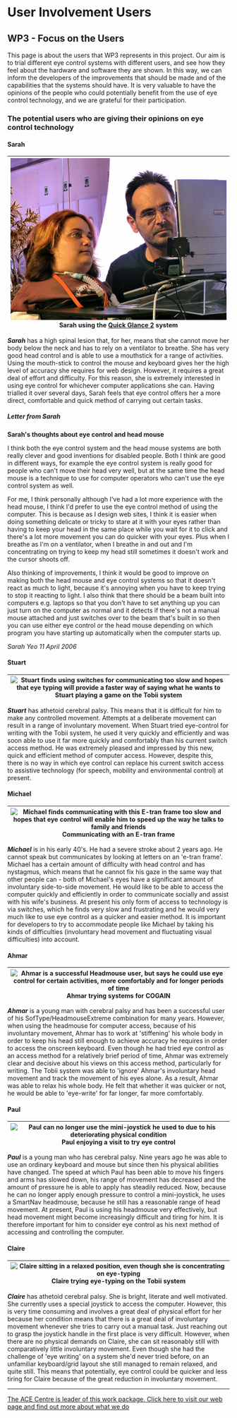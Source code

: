 # User Involvement Users

## WP3 - Focus on the Users 

This page is about the users that WP3 represents in this project. Our aim is to trial different eye control systems with different users, and see how they feel about the hardware and software they are shown. In this way, we can inform the developers of the improvements that should be made and of the capabilities that the systems should have. It is very valuable to have the opinions of the people who could potentially benefit from the use of eye control technology, and we are grateful for their participation. 

###  The potential users who are giving their opinions on eye control technology 

####  Sarah 

|<center>![Sarah has excellent eye control and finds eye control a comfortable way of controlling the computer][1] <br>Sarah using the [Quick Glance 2][2] system <br>|
|---|


  
_**Sarah**_ has a high spinal lesion that, for her, means that she cannot move her body below the neck and has to rely on a ventilator to breathe. She has very good head control and is able to use a mouthstick for a range of activities. Using the mouth-stick to control the mouse and keyboard gives her the high level of accuracy she requires for web design. However, it requires a great deal of effort and difficulty. For this reason, she is extremely interested in using eye control for whichever computer applications she can. Having trialled it over several days, Sarah feels that eye control offers her a more direct, comfortable and quick method of carrying out certain tasks. 

#####  Letter from Sarah 

**Sarah's thoughts about eye control and head mouse**

I think both the eye control system and the head mouse systems are both really clever and good inventions for disabled people. Both I think are good in different ways, for example the eye control system is really good for people who can't move their head very well, but at the same time the head mouse is a technique to use for computer operators who can't use the eye control system as well. 

For me, I think personally although I've had a lot more experience with the head mouse, I think I'd prefer to use the eye control method of using the computer. This is because as I design web sites, I think it is easier when doing something delicate or tricky to stare at it with your eyes rather than having to keep your head in the same place while you wait for it to click and there's a lot more movement you can do quicker with your eyes. Plus when I breathe as I'm on a ventilator, when I breathe in and out and I'm concentrating on trying to keep my head still sometimes it doesn't work and the cursor shoots off. 

Also thinking of improvements, I think it would be good to improve on making both the head mouse and eye control systems so that it doesn't react as much to light, because it's annoying when you have to keep trying to stop it reacting to light. I also think that there should be a beam built into computers e.g. laptops so that you don't have to set anything up you can just turn on the computer as normal and it detects if there's not a manual mouse attached and just switches over to the beam that's built in so then you can use either eye control or the head mouse depending on which program you have starting up automatically when the computer starts up. 

_Sarah Yeo 11 April 2006_

####  Stuart 

|<center>![Stuart finds using switches for communicating too slow and hopes that eye typing will provide a faster way of saying what he wants to][3] <br>Stuart playing a game on the Tobii system <br>|
|---|

_**Stuart**_ has athetoid cerebral palsy. This means that it is difficult for him to make any controlled movement. Attempts at a deliberate movement can result in a range of involuntary movement. When Stuart tried eye-control for writing with the Tobii system, he used it very quickly and efficiently and was soon able to use it far more quickly and comfortably than his current switch access method. He was extremely pleased and impressed by this new, quick and efficient method of computer access. However, despite this, there is no way in which eye control can replace his current switch access to assistive technology (for speech, mobility and environmental control) at present. 

####  Michael 

|<center>![Michael finds communicating with this E-tran frame too slow and hopes that eye control will enable him to speed up the way he talks to family and friends][4] <br>Communicating with an E-tran frame <br>|
|---|

_**Michael**_ is in his early 40's. He had a severe stroke about 2 years ago. He cannot speak but communicates by looking at letters on an 'e-tran frame'. Michael has a certain amount of difficulty with head control and has nystagmus, which means that he cannot fix his gaze in the same way that other people can - both of Michael's eyes have a significant amount of involuntary side-to-side movement. He would like to be able to access the computer quickly and efficiently in order to communicate socially and assist with his wife's business. At present his only form of access to technology is via switches, which he finds very slow and frustrating and he would very much like to use eye control as a quicker and easier method. It is important for developers to try to accommodate people like Michael by taking his kinds of difficulties (involuntary head movement and fluctuating visual difficulties) into account.  

####  Ahmar 

|<center>![Ahmar is a successful Headmouse user, but says he could use eye control for certain activities, more comfortably and for longer periods of time][5] <br>Ahmar trying systems for COGAIN<br>|
|---|

_**Ahmar**_ is a young man with cerebral palsy and has been a successful user of his SofType/HeadmouseExtreme combination for many years. However, when using the headmouse for computer access, because of his involuntary movement, Ahmar has to work at 'stiffening' his whole body in order to keep his head still enough to achieve accuracy he requires in order to access the onscreen keyboard. Even though he had tried eye control as an access method for a relatively brief period of time, Ahmar was extremely clear and decisive about his views on this access method, particularly for writing. The Tobii system was able to 'ignore' Ahmar's involuntary head movement and track the movement of his eyes alone. As a result, Ahmar was able to relax his whole body. He felt that whether it was quicker or not, he would be able to 'eye-write' for far longer, far more comfortably.  

####  Paul 


|<center>![Paul can no longer use the mini-joystick he used to due to his deteriorating physical condition][6]<br>Paul enjoying a visit to try eye control<br>|
|---|

_**Paul**_ is a young man who has cerebral palsy. Nine years ago he was able to use an ordinary keyboard and mouse but since then his physical abilities have changed. The speed at which Paul has been able to move his fingers and arms has slowed down, his range of movement has decreased and the amount of pressure he is able to apply has steadily reduced. Now, because he can no longer apply enough pressure to control a mini-joystick, he uses a SmartNav headmouse, because he still has a reasonable range of head movement. At present, Paul is using his headmouse very effectively, but head movement might become increasingly difficult and tiring for him. It is therefore important for him to consider eye control as his next method of accessing and controlling the computer.  

####  Claire 

|<center>![Claire sitting in a relaxed position, even though she is concentrating on eye-typing][7]<br>Claire trying eye-typing on the Tobii system<br>|
|---|


_**Claire**_ has athetoid cerebral palsy. She is bright, literate and well motivated. She currently uses a special joystick to access the computer. However, this is very time consuming and involves a great deal of physical effort for her because her condition means that there is a great deal of involuntary movement whenever she tries to carry out a manual task. Just reaching out to grasp the joystick handle in the first place is very difficult. However, when there are no physical demands on Claire, she can sit reasonably still with comparatively little involuntary movement. Even though she had the challenge of 'eye writing' on a system she'd never tried before, on an unfamiliar keyboard/grid layout she still managed to remain relaxed, and quite still. This means that potentially, eye control could be quicker and less tiring for Claire because of the great reduction in involuntary movement.  

* * *

[The ACE Centre is leader of this work package. Click here to visit our web page and find out more about what we do][8]

[1]: /Img/800px-Sarah_and_Mick.jpg
[2]: http://wiki.cogain.org/index.php/Eye_Tracker_Eyetech
[3]: http://wiki.cogain.org/images/thumb/6/6f/Stuart.jpg/180px-Stuart.jpg
[4]: http://wiki.cogain.org/images/thumb/e/ea/Michael01.jpg/180px-Michael01.jpg
[5]: http://wiki.cogain.org/images/thumb/c/c5/Ahmar.jpg/180px-Ahmar.jpg
[6]: http://wiki.cogain.org/images/thumb/a/a3/Paul.jpg/180px-Paul.jpg
[7]: http://wiki.cogain.org/images/thumb/7/7d/Claire.jpg/180px-Claire.jpg
[8]: http://www.ace-centre.org.uk

  

<!--stackedit_data:
eyJoaXN0b3J5IjpbNTA0ODU3MzI0LC0xNjU1MTMwNDIwLDIwMj
g1MzI4MDYsMjAyODUzMjgwNiwxOTg5NjE1ODE0LDY5MjY4Nzcz
Myw1MTgxMTIxOTcsMTYwMTkxMjY2NV19
-->